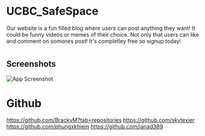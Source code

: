 # UCBC_SafeSpace
 Our website is a fun filled blog where users can post anything they want! It could be funny videos or memes of their choice. Not only that users can like and comment on somones post! It's completley free so signup today!

 # 


 ## Screenshots
 ![App Screenshot]()

 

 # Github
https://github.com/BrackyM?tab=repositories
https://github.com/skytexier
https://github.com/phungxkhiem
https://github.com/ianad389

